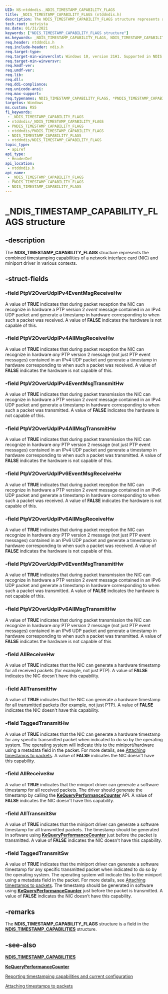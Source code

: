 ```yaml
---
UID: NS:ntddndis._NDIS_TIMESTAMP_CAPABILITY_FLAGS
title: _NDIS_TIMESTAMP_CAPABILITY_FLAGS (ntddndis.h)
description: The NDIS_TIMESTAMP_CAPABILITY_FLAGS structure represents a network interface card (NIC)'s timestamping capabilities in various contexts.
tech.root: netvista
ms.date: 01/31/2021
keywords: ["NDIS_TIMESTAMP_CAPABILITY_FLAGS structure"]
ms.keywords: _NDIS_TIMESTAMP_CAPABILITY_FLAGS, NDIS_TIMESTAMP_CAPABILITY_FLAGS, *PNDIS_TIMESTAMP_CAPABILITY_FLAGS,
req.header: ntddndis.h
req.include-header: ndis.h
req.target-type: 
req.target-min-winverclnt: Windows 10, version 21H1. Supported in NDIS 6.82 and later.
req.target-min-winversvr:
req.kmdf-ver: 
req.umdf-ver: 
req.lib: 
req.dll: 
req.ddi-compliance: 
req.unicode-ansi: 
req.max-support: 
req.typenames: NDIS_TIMESTAMP_CAPABILITY_FLAGS, *PNDIS_TIMESTAMP_CAPABILITY_FLAGS
targetos: Windows
ms.custom: RS5
f1_keywords:
 - _NDIS_TIMESTAMP_CAPABILITY_FLAGS
 - ntddndis/_NDIS_TIMESTAMP_CAPABILITY_FLAGS
 - PNDIS_TIMESTAMP_CAPABILITY_FLAGS
 - ntddndis/PNDIS_TIMESTAMP_CAPABILITY_FLAGS
 - NDIS_TIMESTAMP_CAPABILITY_FLAGS
 - ntddndis/NDIS_TIMESTAMP_CAPABILITY_FLAGS
topic_type:
 - apiref
api_type:
 - HeaderDef
api_location:
 - ntddndis.h
api_name:
 - _NDIS_TIMESTAMP_CAPABILITY_FLAGS
 - PNDIS_TIMESTAMP_CAPABILITY_FLAGS
 - NDIS_TIMESTAMP_CAPABILITY_FLAGS
---
```


# _NDIS_TIMESTAMP_CAPABILITY_FLAGS structure

## -description

The **NDIS_TIMESTAMP_CAPABILITY_FLAGS** structure represents the combined timestamping capabilities of a network interface card (NIC) and miniport driver in various contexts.

## -struct-fields

### -field PtpV2OverUdpIPv4EventMsgReceiveHw

A value of **TRUE** indicates that during packet reception the NIC can recognize in hardware a PTP version 2 *event* message contained in an IPv4 UDP packet and generate a timestamp in hardware corresponding to when such a packet was received. A value of **FALSE** indicates the hardware is not capable of this.

### -field PtpV2OverUdpIPv4AllMsgReceiveHw

A value of **TRUE** indicates that during packet reception the NIC can recognize in hardware *any* PTP version 2 message (not just PTP event messages) contained in an IPv4 UDP packet and generate a timestamp in hardware corresponding to when such a packet was received. A value of **FALSE** indicates the hardware is not capable of this.

### -field PtpV2OverUdpIPv4EventMsgTransmitHw

A value of **TRUE** indicates that during packet transmission the NIC can recognize in hardware a PTP version 2 *event* message contained in an IPv4 UDP packet and generate a timestamp in hardware corresponding to when such a packet was transmitted. A value of **FALSE** indicates the hardware is not capable of this.

### -field PtpV2OverUdpIPv4AllMsgTransmitHw

A value of **TRUE** indicates that during packet transmission the NIC can recognize in hardware *any* PTP version 2 message (not just PTP event messages) contained in an IPv4 UDP packet and generate a timestamp in hardware corresponding to when such a packet was transmitted. A value of **FALSE** indicates the hardware is not capable of this.

### -field PtpV2OverUdpIPv6EventMsgReceiveHw

A value of **TRUE** indicates that during packet reception the NIC can recognize in hardware a PTP version 2 *event* message contained in an IPv6 UDP packet and generate a timestamp in hardware corresponding to when such a packet was received. A value of **FALSE** indicates the hardware is not capable of this.

### -field PtpV2OverUdpIPv6AllMsgReceiveHw

A value of **TRUE** indicates that during packet reception the NIC can recognize in hardware *any* PTP version 2 message (not just PTP event messages) contained in an IPv6 UDP packet and generate a timestamp in hardware corresponding to when such a packet was received. A value of **FALSE** indicates the hardware is not capable of this.

### -field PtpV2OverUdpIPv6EventMsgTransmitHw

A value of **TRUE** indicates that during packet transmission the NIC can recognize in hardware a PTP version 2 *event* message contained in an IPv6 UDP packet and generate a timestamp in hardware corresponding to when such a packet was transmitted. A value of **FALSE** indicates the hardware is not capable of this.

### -field PtpV2OverUdpIPv6AllMsgTransmitHw

A value of **TRUE** indicates that during packet transmission the NIC can recognize in hardware *any* PTP version 2 message (not just PTP event messages) contained in an IPv6 UDP packet and generate a timestamp in hardware corresponding to when such a packet was transmitted. A value of **FALSE** indicates the hardware is not capable of this

### -field AllReceiveHw

A value of **TRUE** indicates that the NIC can generate a hardware timestamp for all received packets (for example, not just PTP). A value of **FALSE** indicates the NIC doesn't have this capability.

### -field AllTransmitHw

A value of **TRUE** indicates that the NIC can generate a hardware timestamp for all transmitted packets (for example, not just PTP). A value of **FALSE** indicates the NIC doesn't have this capability.

### -field TaggedTransmitHw

A value of **TRUE** indicates that the NIC can generate a hardware timestamp for any specific transmitted packet when indicated to do so by the operating system. The operating system will indicate this to the miniport/hardware using a metadata field in the packet. For more details, see [Attaching timestamps to packets](/windows-hardware/drivers/network/attaching-timestamps-to-packets). A value of **FALSE** indicates the NIC doesn't have this capability.

### -field AllReceiveSw

A value of **TRUE** indicates that the miniport driver can generate a software timestamp for all received packets. The driver should generate the timestamp by calling the [**KeQueryPerformanceCounter**](../ntifs/nf-ntifs-kequeryperformancecounter.md) API. A value of **FALSE** indicates the NIC doesn't have this capability.

### -field AllTransmitSw

A value of **TRUE** indicates that the miniport driver can generate a software timestamp for all transmitted packets. The timestamp should be generated in software using [**KeQueryPerformanceCounter**](../ntifs/nf-ntifs-kequeryperformancecounter.md) just before the packet is transmitted. A value of **FALSE** indicates the NIC doesn't have this capability.

### -field TaggedTransmitSw

A value of **TRUE** indicates that the miniport driver can generate a software timestamp for any specific transmitted packet when indicated to do so by the operating system. The operating system will indicate this to the miniport using a metadata field in the packet. For more details, see [Attaching timestamps to packets](/windows-hardware/drivers/network/attaching-timestamps-to-packets). The timestamp should be generated in software using [**KeQueryPerformanceCounter**](../ntifs/nf-ntifs-kequeryperformancecounter.md) just before the packet is transmitted. A value of **FALSE** indicates the NIC doesn't have this capability.

## -remarks

The **NDIS_TIMESTAMP_CAPABILITY_FLAGS** structure is a field in the [**NDIS_TIMESTAMP_CAPABILITIES**](ns-ntddndis-_ndis_timestamp_capabilities.md) structure. 

## -see-also

[**NDIS_TIMESTAMP_CAPABILITIES**](ns-ntddndis-_ndis_timestamp_capabilities.md)

[**KeQueryPerformanceCounter**](../ntifs/nf-ntifs-kequeryperformancecounter.md)

[Reporting timestamping capabilities and current configuration](/windows-hardware/drivers/network/reporting-timestamping-capabilities)

[Attaching timestamps to packets](/windows-hardware/drivers/network/attaching-timestamps-to-packets)
